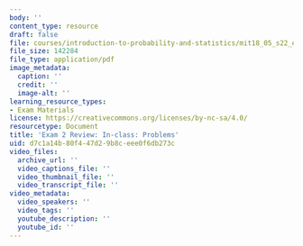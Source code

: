 ```yaml
---
body: ''
content_type: resource
draft: false
file: courses/introduction-to-probability-and-statistics/mit18_05_s22_exam2_rev_pset.pdf
file_size: 142284
file_type: application/pdf
image_metadata:
  caption: ''
  credit: ''
  image-alt: ''
learning_resource_types:
- Exam Materials
license: https://creativecommons.org/licenses/by-nc-sa/4.0/
resourcetype: Document
title: 'Exam 2 Review: In-class: Problems'
uid: d7c1a14b-80f4-47d2-9b8c-eee0f6db273c
video_files:
  archive_url: ''
  video_captions_file: ''
  video_thumbnail_file: ''
  video_transcript_file: ''
video_metadata:
  video_speakers: ''
  video_tags: ''
  youtube_description: ''
  youtube_id: ''
---
```

